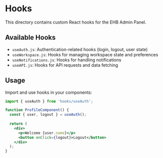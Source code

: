 # Hooks

This directory contains custom React hooks for the EHB Admin Panel.

## Available Hooks

- `useAuth.js`: Authentication-related hooks (login, logout, user state)
- `useWorkspace.js`: Hooks for managing workspace state and preferences
- `useNotifications.js`: Hooks for handling notifications
- `useAPI.js`: Hooks for API requests and data fetching

## Usage

Import and use hooks in your components:

```jsx
import { useAuth } from 'hooks/useAuth';

function ProfileComponent() {
  const { user, logout } = useAuth();
  
  return (
    <div>
      <p>Welcome {user.name}</p>
      <button onClick={logout}>Logout</button>
    </div>
  );
}
```